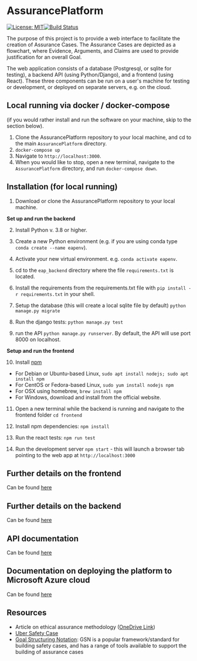 # AssurancePlatform

[![License: MIT](https://img.shields.io/badge/License-MIT-yellow.svg)](https://opensource.org/licenses/MIT)[![Build Status](https://app.travis-ci.com/alan-turing-institute/AssurancePlatform.svg?branch=MVP)](https://app.travis-ci.com/alan-turing-institute/AssurancePlatform)

The purpose of this project is to provide a web interface to facilitate the creation of Assurance Cases.  The Assurance Cases are depicted as a flowchart, where Evidence, Arguments, and Claims are used to provide justification for an overall Goal.

The web application consists of a database (Postgresql, or sqlite for testing), a backend API (using Python/Django), and a frontend (using React).  These three components can be run on a user's machine for testing or development, or deployed on separate servers, e.g. on the cloud.


## Local running via docker / docker-compose
(if you would rather install and run the software on your machine, skip to the section below).
1. Clone the AssurancePlatform repository to your local machine, and cd to the main `AssurancePlatform` directory.
2. ```docker-compose up```
3. Navigate to `http://localhost:3000`.
4. When you would like to stop, open a new terminal, navigate to the `AssurancePlatform` directory, and run ```docker-compose down```.


## Installation (for local running)

1. Download or clone the AssurancePlatform repository to your local machine.

**Set up and run the backend**

2. Install Python v. 3.8 or higher.

3. Create a new Python environment (e.g. if you are using conda type ```conda create --name eapenv```).

4. Activate your new virtual environment. e.g. ```conda activate eapenv```.

5. cd to the `eap_backend` directory where the file `requirements.txt` is located.

6. Install the requirements from the requirements.txt file with ```pip install -r requirements.txt``` in your shell.

7. Setup the database (this will create a local sqlite file by default)  ```python manage.py migrate```

8. Run the django tests: ```python manage.py test```

9. run the API ```python manage.py runserver```.  By default, the API will use port 8000 on localhost.

**Setup and run the frontend**

10. Install [npm](https://www.npmjs.com/)
 * For Debian or Ubuntu-based Linux, ```sudo apt install nodejs; sudo apt install npm```
 * For CentOS or Fedora-based Linux, ```sudo yum install nodejs npm```
 * For OSX using homebrew, ```brew install npm```
 * For Windows, download and install from the official website.

11. Open a new terminal while the backend is running and navigate to the frontend folder ```cd frontend```

12. Install npm dependencies: ```npm install```

13. Run the react tests: ```npm run test```

14. Run the development server ```npm start``` - this will launch a browser tab pointing to the web app at `http://localhost:3000`

## Further details on the frontend

Can be found [here](frontend/README.md)

## Further details on the backend

Can be found [here](eap_backend/README.md)

## API documentation

Can be found [here](eap_backend/eap_api/API_docs.md)

## Documentation on deploying the platform to Microsoft Azure cloud

Can be found [here](HOWTO_deploy_to_Azure.md)

## Resources
- Article on ethical assurance methodology ([OneDrive Link](https://thealanturininstitute-my.sharepoint.com/:b:/g/personal/cburr_turing_ac_uk/EYHu_zD4Oq1Hmq8VGrJ_EsUBNrO1LGhpV2E9AaEUavioMQ?e=qCFKo2))
- [Uber Safety Case](https://uberatgresources.com/safetycase/gsn)
- [Goal Structuring Notation](https://scsc.uk/gsn?page=gsn%206tools): GSN is a popular framework/standard for building safety cases, and has a range of tools available to support the building of assurance cases
